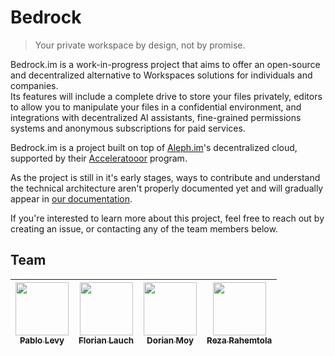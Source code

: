 # Bedrock

> Your private workspace by design, not by promise.

Bedrock.im is a work-in-progress project that aims to offer an open-source and decentralized alternative to Workspaces solutions for individuals and companies.\
Its features will include a complete drive to store your files privately, editors to allow you to manipulate your files in a confidential environment, and integrations with decentralized AI assistants, fine-grained permissions systems and anonymous subscriptions for paid services.

Bedrock.im is a project built on top of [Aleph.im](https://aleph.im)'s decentralized cloud, supported by their [Acceleratooor](https://www.twentysix.cloud/acceleratooor/) program.

As the project is still in it's early stages, ways to contribute and understand the technical architecture aren't properly documented yet and will gradually appear in [our documentation](https://docs.bedrock.im).

If you're interested to learn more about this project, feel free to reach out by creating an issue, or contacting any of the team members below.

## Team

| [<img src="https://github.com/chuipagro.png?size=85" width=85><br><sub>Pablo Levy</sub>](https://github.com/chuipagro) | [<img src="https://github.com/EdenComp.png?size=85" width=85><br><sub>Florian Lauch</sub>](https://github.com/EdenComp) | [<img src="https://github.com/Croos3r.png?size=85" width=85><br><sub>Dorian Moy</sub>](https://github.com/Croos3r) | [<img src="https://github.com/RezaRahemtola.png?size=85" width=85><br><sub>Reza Rahemtola</sub>](https://github.com/RezaRahemtola)
|:---:|:---:|:---:|:---:|
